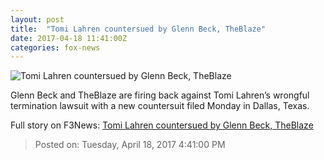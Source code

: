 ```yaml
---
layout: post
title:  "Tomi Lahren countersued by Glenn Beck, TheBlaze"
date: 2017-04-18 11:41:00Z
categories: fox-news
---
```


![Tomi Lahren countersued by Glenn Beck, TheBlaze](http://a57.foxnews.com/media2.foxnews.com/BrightCove/694940094001/2017/04/10/0/0/694940094001_5392623815001_Tomi-Lahren-sues-Glenn-Beck--TheBlaze.jpg?ve=1)

Glenn Beck and TheBlaze are firing back against Tomi Lahren’s wrongful termination lawsuit with a new countersuit filed Monday in Dallas, Texas.


Full story on F3News: [Tomi Lahren countersued by Glenn Beck, TheBlaze](http://www.f3nws.com/n/C3sdkG)

> Posted on: Tuesday, April 18, 2017 4:41:00 PM
